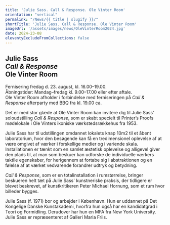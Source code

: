 ```yaml
---
title: 'Julie Sass. Call & Response. Ole Vinter Room'
orientation: "vertical"
permalink: "/News/{{ title | slugify }}/"
shortTitle: 'Julie Sass. Call & Response. Ole Vinter Room'
imageUrl: '/assets/images/news/OleVinterRoom2024.jpg'
date: 2024-23-08
eleventyExcludeFromCollections: false
---
```



<h2>Julie Sass<br/>
<i>Call & Response</i><br/>
Ole Vinter Room</h2>
<p>Fernisering fredag d. 23. august, kl. 16.00&ndash;19.00.<br/>
Åbningstider: Mandag&ndash;fredag kl. 9.00&ndash;17.00 eller efter aftale.<br/>
Ole Vinter Room afholder i forbindelse med ferniseringen på <i>Call & Response</i> afterparty med BBQ fra kl. 19.00 ca.</p>
<p>Det er med stor glæde at Ole Vinter Room kan invitere dig til Julie Sass' soloudstilling <i>Call & Response</i>, som er skabt specielt til Printer’s Proofs mødelokale i Ole Vinters ikoniske værkstedsrækkehus fra 1953.</p>
<p>Julie Sass har til udstillingen omdannet lokalets knap 10m2 til et åbent laboratorium, hvor den besøgende kan få en tredimensionel oplevelse af at være omgivet af værker i forskellige medier og i variende skala. Installationen er tænkt som en samlet æstetisk oplevelse og alligevel giver den plads til, at man som beskuer kan udforske de individuelle værkers taktile egenskaber, for herigennem at fortabe sig i abstraktionen og en følelse af at værket vedvarende forandrer udtryk og betydning.</p>
<p><i>Call & Response</i>, som er en totalinstallation i rumstørrelse, bringer beskueren helt tæt på Julie Sass' kunstneriske praksis, der tidligere er blevet beskrevet, af kunstkritikeren Peter Michael Hornung, som et rum hvor billeder bygges.</p>
<p>Julie Sass (f. 1971) bor og arbejder i København. Hun er uddannet på Det Kongelige Danske Kunstakademi, hvorfra hun også har en kandidatgrad i Teori og Formidling. Derudover har hun en MFA fra New York University. Julie Sass er repræsenteret af Galleri Maria Friis.</p>